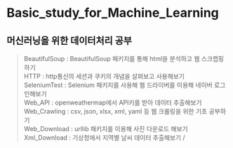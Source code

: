 # Basic_study_for_Machine_Learning
머신러닝을 위한 데이터처리 공부
-----------------------------
> BeautifulSoup : BeautifulSoup 패키지를 통해 html을 분석하고 웹 스크랩핑하기    
> HTTP :  http통신의 세션과 쿠키의 개념을 살펴보고 사용해보기    
> SeleniumTest : Selenium 패키지를 사용해 웹 드라이버를 이용해 네이버 로그인해보기     
> Web_API : openweathermap에서 API키를 받아 데이터 추출해보기    
> Web_Crawling : csv, json, xlsx, xml, yaml 등 웹 크롤링을 위한 기초 공부하기     
> Web_Download : urllib 패키지를 이용해 사진 다운로드 해보기    
> Xml_Download : 기상청에서 지역별 날씨 데이터 추출해보기 / 
